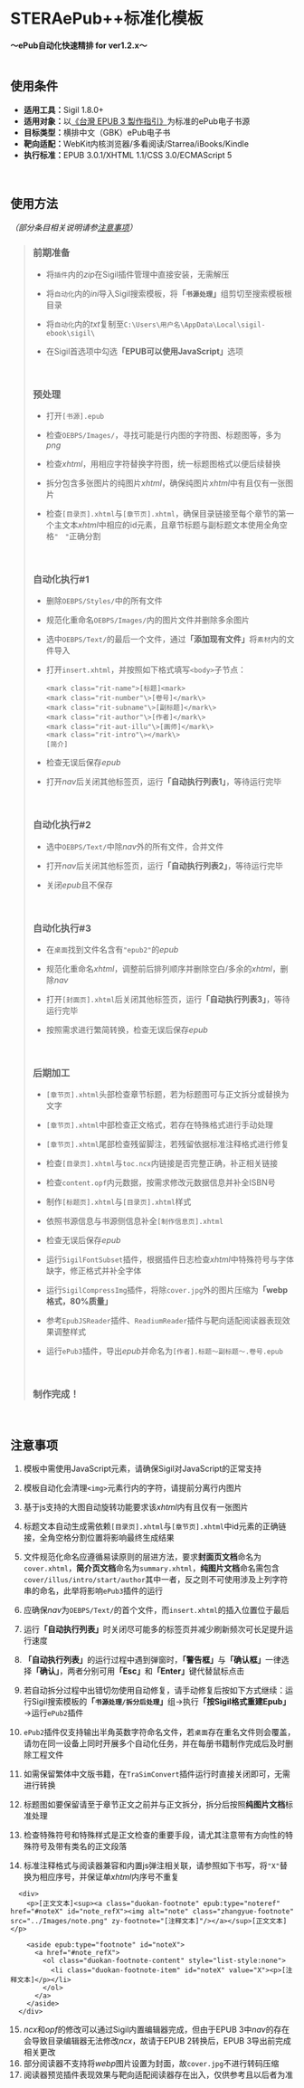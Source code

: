 # STERAePub++标准化模板<br/>
<b>～ePub自动化快速精排 for ver1.2.x～</b>
<br/><br/>

## 使用条件
- <b>适用工具：</b>Sigil 1.8.0+
- <b>适用对象：</b>以[《台灣 EPUB 3 製作指引》](https://github.com/dpublishing/epub3guide)为标准的ePub电子书源
- <b>目标类型：</b>横排中文（GBK）ePub电子书
- <b>靶向适配：</b>WebKit内核浏览器/多看阅读/Starrea/iBooks/Kindle
- <b>执行标准：</b>EPUB 3.0.1/XHTML 1.1/CSS 3.0/ECMAScript 5
<br/>

## 使用方法
*（部分条目相关说明请参[注意事项](#注意事项)）*

>### 前期准备
>- 将`插件`内的*zip*在Sigil插件管理中直接安装，无需解压
>
>- 将`自动化`内的*ini*导入Sigil搜索模板，将<b>「`书源处理`」</b>组剪切至搜索模板根目录
>- 将`自动化`内的*txt*复制至`C:\Users\用户名\AppData\Local\sigil-ebook\sigil\`
>- 在Sigil首选项中勾选<b>「EPUB可以使用JavaScript」</b>选项
><br/>
>
>### 预处理
>- 打开`[书源].epub`
>
>- 检查`OEBPS/Images/`，寻找可能是行内图的字符图、标题图等，多为*png*
>- 检查*xhtml*，用相应字符替换字符图，统一标题图格式以便后续替换
>- 拆分包含多张图片的纯图片*xhtml*，确保纯图片*xhtml*中有且仅有一张图片
>- 检查`[目录页].xhtml`与`[章节页].xhtml`，确保目录链接至每个章节的第一个主文本*xhtml*中相应的id元素，且章节标题与副标题文本使用全角空格`"　"`正确分割
><br/>
>
>### 自动化执行\#1
>- 删除`OEBPS/Styles/`中的所有文件
>
>- 规范化重命名`OEBPS/Images/`内的图片文件并删除多余图片
>- 选中`OEBPS/Text/`的最后一个文件，通过<b>「添加现有文件」</b>将`素材`内的文件导入
>- 打开`insert.xhtml`，并按照如下格式填写`<body>`子节点：
>	<pre><code>&lt;mark class="rit-name"&gt;[标题]&lt;mark&gt;
>	&lt;mark class="rit-number"\&gt;[卷号]&lt;/mark\&gt;
>	&lt;mark class="rit-subname"\&gt;[副标题]&lt;/mark\&gt;
>	&lt;mark class="rit-author"\&gt;[作者]&lt;/mark\&gt;
>	&lt;mark class="rit-aut-illu"\&gt;[画师]&lt;/mark\&gt;
>	&lt;mark class="rit-intro"\&gt;&lt;/mark\&gt;
>	[简介]</code></pre>
>- 检查无误后保存*epub*
>- 打开*nav*后关闭其他标签页，运行<b>「自动执行列表1」</b>，等待运行完毕
><br/>
> 
>### 自动化执行#2
>- 选中`OEBPS/Text/`中除*nav*外的所有文件，合并文件
>
>- 打开*nav*后关闭其他标签页，运行<b>「自动执行列表2」</b>，等待运行完毕
>- 关闭*epub*且不保存
><br/>
>
>### 自动化执行#3
>- 在`桌面`找到文件名含有`"epub2"`的*epub*
>
>- 规范化重命名*xhtml*，调整前后排列顺序并删除空白/多余的*xhtml*，删除*nav*
>- 打开`[封面页].xhtml`后关闭其他标签页，运行<b>「自动执行列表3」</b>，等待运行完毕
>- 按照需求进行繁简转换，检查无误后保存*epub*
><br/>
>
>### 后期加工
>- `[章节页].xhtml`头部检查章节标题，若为标题图可与正文拆分或替换为文字
>
>- `[章节页].xhtml`中部检查正文格式，若存在特殊格式进行手动处理
>- `[章节页].xhtml`尾部检查残留脚注，若残留依据标准注释格式进行修复
>- 检查`[目录页].xhtml`与`toc.ncx`内链接是否完整正确，补正相关链接
>- 检查`content.opf`内元数据，按需求修改元数据信息并补全ISBN号
>- 制作`[标题页].xhtml`与`[目录页].xhtml`样式
>- 依照书源信息与书源侧信息补全`[制作信息页].xhtml`
>- 检查无误后保存*epub*
>- 运行`SigilFontSubset`插件，根据插件日志检查*xhtml*中特殊符号与字体缺字，修正格式并补全字体
>- 运行`SigilCompressImg`插件，将除`cover.jpg`外的图片压缩为<b>「webp格式，80%质量」</b>
>- 参考`EpubJSReader`插件、`ReadiumReader`插件与靶向适配阅读器表现效果调整样式
>- 运行`ePub3`插件，导出*epub*并命名为`[作者].标题～副标题～.卷号.epub`
><br/>
>
>### 制作完成！

<br/>

## 注意事项
1. 模板中需使用JavaScript元素，请确保Sigil对JavaScript的正常支持

2. 模板自动化会清理`<img>`元素行内的字符，请提前分离行内图片
3. 基于js支持的大图自动旋转功能要求该*xhtml*内有且仅有一张图片
4. 标题文本自动生成需依赖`[目录页].xhtml`与`[章节页].xhtml`中id元素的正确链接，全角空格分割位置将影响最终生成结果
5. 文件规范化命名应遵循易读原则的层进方法，要求<b>封面页文档</b>命名为`cover.xhtml`，<b>简介页文档</b>命名为`summary.xhtml`，<b>纯图片文档</b>命名需包含`cover/illus/intro/start/author`其中一者，反之则不可使用涉及上列字符串的命名，此举将影响`ePub3`插件的运行
6. 应确保*nav*为`OEBPS/Text/`的首个文件，而`insert.xhtml`的插入位置位于最后
7. 运行<b>「自动执行列表」</b>时关闭尽可能多的标签页并减少刷新频次可长足提升运行速度
8. <b>「自动执行列表」</b>的运行过程中遇到弹窗时，<b>「警告框」</b>与<b>「确认框」</b>一律选择<b>「确认」</b>，两者分别可用<b>「Esc」</b>和<b>「Enter」</b>键代替鼠标点击
9. 若自动拆分过程中出错切勿使用自动修复，请手动修复后按如下方式继续：运行Sigil搜索模板的<b>「`书源处理/拆分后处理`」</b>组→执行<b>「按Sigil格式重建Epub」</b>→运行`ePub2`插件
10. `ePub2`插件仅支持输出半角英数字符命名文件，若`桌面`存在重名文件则会覆盖，请勿在同一设备上同时开展多个自动化任务，并在每册书籍制作完成后及时删除工程文件
11. 如需保留繁体中文版书籍，在`TraSimConvert`插件运行时直接关闭即可，无需进行转换
12. 标题图如要保留请至于章节正文之前并与正文拆分，拆分后按照<b>纯图片文档</b>标准处理
13. 检查特殊符号和特殊样式是正文检查的重要手段，请尤其注意带有方向性的特殊符号及带有类名的正文段落 
14. 标准注释格式与阅读器兼容和内置js弹注相关联，请参照如下书写，将`"X"`替换为相应序号，并保证单*xhtml*内序号不重复
<pre><code>  &lt;div&gt;
    &lt;p&gt;[正文文本]&lt;sup&gt;&lt;a class="duokan-footnote" epub:type="noteref" href="#noteX" id="note_refX"&gt;&lt;img alt="note" class="zhangyue-footnote" src="../Images/note.png" zy-footnote="[注释文本]"/&gt;&lt;/a&gt;&lt;/sup&gt;[正文文本]&lt;/p&gt;

    &lt;aside epub:type="footnote" id="noteX"&gt;
      &lt;a href="#note_refX"&gt; 
        &lt;ol class="duokan-footnote-content" style="list-style:none"&gt;
          &lt;li class="duokan-footnote-item" id="noteX" value="X"&gt;&lt;p&gt;[注释文本]&lt;/p&gt;&lt;/li&gt;
        &lt;/ol&gt;
      &lt;/a&gt;
    &lt;/aside&gt;
  &lt;/div&gt;</code></pre>
15. *ncx*和*opf*的修改可以通过Sigil内置编辑器完成，但由于EPUB 3中*nav*的存在会导致目录编辑器无法修改*ncx*，故请于EPUB 2转换后，EPUB 3导出前完成相关更改
16. 部分阅读器不支持将*webp*图片设置为封面，故`cover.jpg`不进行转码压缩
17. 阅读器预览插件表现效果与靶向适配阅读器存在出入，仅供参考且以后者为准
